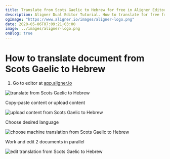 ```yaml
---
title: Translate from Scots Gaelic to Hebrew for free in Aligner Editor
description: Aligner Dual Editor Tutorial. How to translate for free from Scots Gaelic to Hebrew. Aligner is multilingual document management platform. 
ogImage: "https://www.aligner.io/images/aligner-logo.png"
date: 2020-05-06T07:09:21+03:00
image: ../images/aligner-logo.png
onBlog: true
---
```


# How to translate document from Scots Gaelic to Hebrew

1. Go to editor at [app.aligner.io](https://app.aligner.io "Aligner App web page")

![translate from Scots Gaelic to Hebrew](../aligner-blank-editor.png "translate from Scots Gaelic to Hebrew")

Copy-paste content or upload content

![upload content from Scots Gaelic to Hebrew](../aligner-uploaded-document.png "upload content from Scots Gaelic to Hebrew")

Choose desired language

![choose machine translation from Scots Gaelic to Hebrew](../aligner-language-dropdown.png "choose machine translation from Scots Gaelic to Hebrew")

Work and edit 2 documents in parallel

![edit translation from Scots Gaelic to Hebrew](../aligner-double-sitded-editor.png "edit translation from Scots Gaelic to Hebrew")

